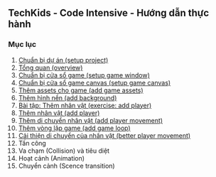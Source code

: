 ## TechKids - Code Intensive - Hướng dẫn thực hành
### Mục lục
1. [Chuẩn bị dự án (setup project)](setup_project.md)
2. [Tổng quan (overview)](overview.md)
3. [Chuẩn bị cửa sổ game (setup game window)](setup_game_window.md)
4. [Chuẩn bị cửa sổ game canvas (setup game canvas)](setup_game_canvas.md)
5. [Thêm assets cho game (add game assets)](add_assets.md)
6. [Thêm hình nền (add background)](add_background.md)
7. [Bài tập: Thêm nhân vật (exercise: add player)](ex_add_player.md)
8. [Thêm nhân vật (add player)](add_player.md)
9. [Thêm di chuyển nhân vật (add player movement)](add_player_movement.md)
10. [Thêm vòng lặp game (add game loop)](add_game_loop.md)
11. [Cải thiện di chuyển của nhân vật (better player movement)](better_player_movement.md)
9. Tấn công
10. Va chạm (Collision) và tiêu diệt
11. Hoạt cảnh (Animation)
12. Chuyển cảnh (Scence transition)
